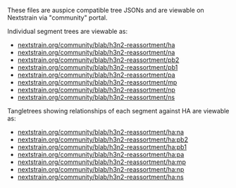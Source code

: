 These files are auspice compatible tree JSONs and are viewable on Nextstrain via "community" portal.

Individual segment trees are viewable as:

* [nextstrain.org/community/blab/h3n2-reassortment/ha](https://nextstrain.org/community/blab/h3n2-reassortment/ha)
* [nextstrain.org/community/blab/h3n2-reassortment/na](https://nextstrain.org/community/blab/h3n2-reassortment/na)
* [nextstrain.org/community/blab/h3n2-reassortment/pb2](https://nextstrain.org/community/blab/h3n2-reassortment/pb2)
* [nextstrain.org/community/blab/h3n2-reassortment/pb1](https://nextstrain.org/community/blab/h3n2-reassortment/pb1)
* [nextstrain.org/community/blab/h3n2-reassortment/pa](https://nextstrain.org/community/blab/h3n2-reassortment/pa)
* [nextstrain.org/community/blab/h3n2-reassortment/mp](https://nextstrain.org/community/blab/h3n2-reassortment/mp)
* [nextstrain.org/community/blab/h3n2-reassortment/np](https://nextstrain.org/community/blab/h3n2-reassortment/np)
* [nextstrain.org/community/blab/h3n2-reassortment/ns](https://nextstrain.org/community/blab/h3n2-reassortment/ns)

Tangletrees showing relationships of each segment against HA are viewable as:

* [nextstrain.org/community/blab/h3n2-reassortment/ha:na](https://nextstrain.org/community/blab/h3n2-reassortment/ha:na)
* [nextstrain.org/community/blab/h3n2-reassortment/ha:pb2](https://nextstrain.org/community/blab/h3n2-reassortment/ha:pb2)
* [nextstrain.org/community/blab/h3n2-reassortment/ha:pb1](https://nextstrain.org/community/blab/h3n2-reassortment/ha:pb1)
* [nextstrain.org/community/blab/h3n2-reassortment/ha:pa](https://nextstrain.org/community/blab/h3n2-reassortment/ha:pa)
* [nextstrain.org/community/blab/h3n2-reassortment/ha:mp](https://nextstrain.org/community/blab/h3n2-reassortment/ha:mp)
* [nextstrain.org/community/blab/h3n2-reassortment/ha:np](https://nextstrain.org/community/blab/h3n2-reassortment/ha:np)
* [nextstrain.org/community/blab/h3n2-reassortment/ha:ns](https://nextstrain.org/community/blab/h3n2-reassortment/ha:ns)
